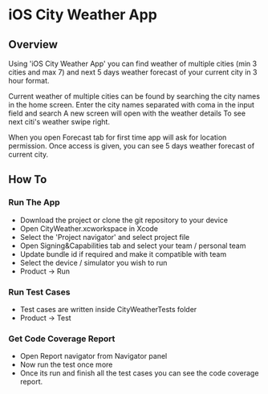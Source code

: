 # iOS City Weather App



## Overview

Using 'iOS City Weather App' you can find weather of multiple cities (min 3 cities and max 7) and next 5 days weather forecast of your current city in 3 hour format.

Current weather of multiple cities can be found by searching the city names in the home screen.
Enter the city names separated with coma in the input field and search
A new screen will open with the weather details
To see next citi's weather swipe right.

When you open Forecast tab for first time app will ask for location permission.
Once access is given, you can see 5 days weather forecast of current city.


## How To

### Run The App

- Download the project or clone the git repository to your device
- Open CityWeather.xcworkspace in Xcode
- Select the 'Project navigator' and select project file
- Open Signing&Capabilities tab and select your team / personal team
- Update bundle id if required and make it compatible with team
- Select the device / simulator you wish to run
- Product -> Run

### Run Test Cases

- Test cases are written inside CityWeatherTests folder
- Product -> Test 



### Get Code Coverage Report

- Open Report navigator from Navigator panel
- Now run the test once more
- Once its run and finish all the test cases you can see the code coverage report.




